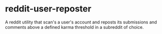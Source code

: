 # reddit-user-reposter
A reddit utility that scan's a user's account and reposts its submissions and comments above a defined karma threshold in a subreddit of choice.
